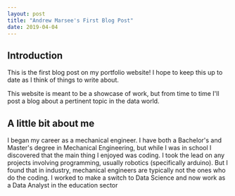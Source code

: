 ```yaml
---
layout: post
title: "Andrew Marsee's First Blog Post"
date: 2019-04-04
---
```

## Introduction

This is the first blog post on my portfolio website! I hope to keep this up to date as I think of things to write about.

This website is meant to be a showcase of work, but from time to time I'll post a blog about a pertinent topic in the data world.

## A little bit about me

I began my career as a mechanical engineer. I have both a Bachelor's and Master's degree in Mechanical Engineering, but while I was in school I discovered that the main thing I enjoyed was coding. I took the lead on any projects involving programming, usually robotics (specifically arduino). But I found that in industry, mechanical engineers are typically not the ones who do the coding. I worked to make a switch to Data Science and now work as a Data Analyst in the education sector
